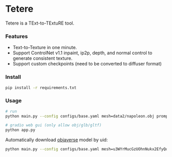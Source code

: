 # Tetere

Tetere is a TExt-to-TExtuRE tool.

### Features
* Text-to-Texture in one minute.
* Support ControlNet v1.1 inpaint, ip2p, depth, and normal control to generate consistent texture.
* Support custom checkpoints (need to be converted to diffuser format)

### Install
```bash
pip install -r requirements.txt
```

### Usage
```bash
# run
python main.py --config configs/base.yaml mesh=data2/napoleon.obj prompt="a photo of napoleon" save_path=napoleon.obj text_dir=True

# gradio web gui (only allow obj/glb/gltf)
python app.py
```

Automatically download [objaverse](https://objaverse.allenai.org/explore) model by uid:
```bash
python main.py --config configs/base.yaml mesh=u3WYrMucGzUOhnNukx2EfyQqevA prompt="a photo of game controller" save_path=controller.obj
```
